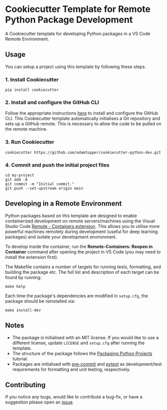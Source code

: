 # Cookiecutter Template for Remote Python Package Development

A Cookiecutter template for developing Python packages in a VS Code Remote Environment.

## Usage

You can setup a project using this template by following these steps.

### 1. Install Cookiecutter

```shell
pip install cookiecutter
```

### 2. Install and configure the GitHub CLI

Follow the appropriate instructions [here](https://cli.github.com) to install and configure the GitHub CLI. This Cookiecutter template automatically initialises a Git repository and sets up a GitHub remote. This is necessary to allow the code to be pulled on the remote machine.

### 3. Run Cookiecutter

```shell
cookiecutter https://github.com/adamtupper/cookiecutter-python-dev.git
```

### 4. Commit and push the initial project files

```shell
cd my-project
git add -A
git commit -m "Initial commit."
git push --set-upstream origin main
```

## Developing in a Remote Environment

Python packages based on this template are designed to enable containerized development on remote servers/machines using the Visual Studio Code [Remote - Containers extension](https://code.visualstudio.com/docs/remote/containers). This allows you to utilise more powerful machines remotely during development (useful for deep learning packages) and isolate your development environment.

To develop inside the container, run the **Remote-Containers: Reopen in Container** command after opening the project in VS Code (you may need to install the extension first).

The Makefile contains a number of targets for running tests, formatting, and building the package etc. The full list and description of each target can be found by running:

```shell
make help
```

Each time the package's dependencies are modified in `setup.cfg`, the package should be reinstalled via:

```shell
make install-dev
```

## Notes

- The package is initialised with an MIT license. If you would like to use a different license, update `LICENSE` and `setup.cfg` after running the template.
- The structure of the package follows the [Packaging Python Projects](https://packaging.python.org/tutorials/packaging-projects/) tutorial.
- Packages are initialised with [pre-commit](https://pre-commit.com) and [pytest](https://pytest.org) as development/test requirements for formatting and unit testing, respectively.

## Contributing

If you notice any bugs, would like to contribute a bug-fix, or have a suggestion please open an [issue](https://github.com/adamtupper/cookiecutter-python-dev/issues).
